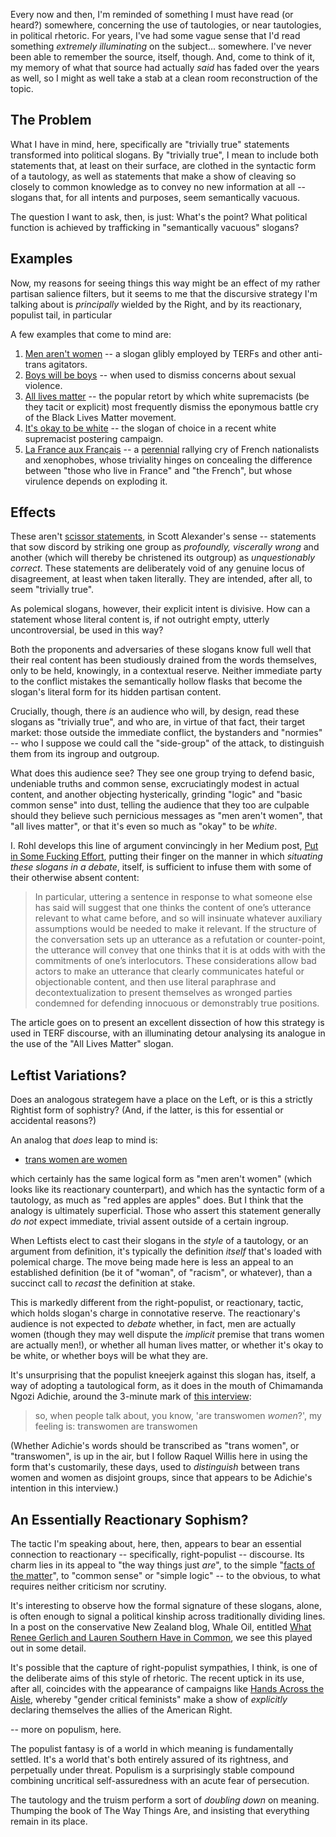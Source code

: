 
Every now and then, I'm reminded of something I must have read (or heard?)
somewhere, concerning the use of tautologies, or near tautologies, in political
rhetoric. For years, I've had some vague sense that I'd read something
*extremely illuminating* on the subject... somewhere. I've never been able to
remember the source, itself, though.  And, come to think of it, my memory of what
that source had actually *said* has faded over the years as well, so I might as
well take a stab at a clean room reconstruction of the topic.


## The Problem

What I have in mind, here, specifically are "trivially true" statements
transformed into political slogans. By "trivially true", I mean to include
both statements that, at least on their surface, are clothed in the syntactic
form of a tautology, as well as statements that make a show of cleaving so
closely to common knowledge as to convey no new information at all
-- slogans that, for all intents and purposes, seem semantically vacuous.

The question I want to ask, then, is just: What's the point? What political
function is achieved by trafficking in "semantically vacuous" slogans?

## Examples

Now, my reasons for seeing things this way might be an effect of
my rather partisan salience filters, but it seems to me that the
discursive strategy I'm talking about is *principally* wielded by
the Right, and by its reactionary, populist tail, in particular

A few examples that come to mind are:

1. [Men aren't women](https://www.rt.com/news/444189-twitter-man-woman-ban-pc/) -- 
a slogan glibly employed by TERFs and other anti-trans agitators.
1. [Boys will be boys](https://www.pbs.org/newshour/science/why-boys-will-be-boys-is-an-unscientific-excuse-for-assault) -- 
when used to dismiss concerns about sexual violence.
1. [All lives matter](https://en.wikipedia.org/wiki/All_Lives_Matter) -- 
the popular retort by which white supremacists (be they tacit or explicit) most frequently dismiss the eponymous battle cry of the Black Lives Matter movement.
1. [It's okay to be white](https://en.wikipedia.org/wiki/It%27s_OK_to_be_white) --
the slogan of choice in a recent white supremacist postering campaign.
1. [La France aux Français](https://www.theglobeandmail.com/news/world/rise-of-marine-le-pen-how-the-far-right-leader-became-a-contender-in-france/article34752498/) -- a
[perennial](https://www.persee.fr/doc/polit_0032-342x_1993_num_58_3_6289_t1_0810_0000_2) 
rallying cry of French nationalists and xenophobes, whose triviality hinges on
concealing the difference between "those who live in France" and "the French",
but whose virulence depends on exploding it.

## Effects

These aren't 
[scissor statements](https://slatestarcodex.com/2018/10/30/sort-by-controversial/),
in Scott Alexander's sense -- statements that sow discord by striking one group
as *profoundly, viscerally wrong* and another (which will thereby be christened
its outgroup) as *unquestionably correct*. These statements are deliberately
void of any genuine locus of disagreement, at least when taken literally. They
are intended, after all, to seem "trivially true".

As polemical slogans, however, their explicit intent is divisive. How can a
statement whose literal content is, if not outright empty, utterly
uncontroversial, be used in this way?

Both the proponents and adversaries of these slogans know full well that their
real content has been studiously drained from the words themselves, only
to be held, knowingly, in a contextual reserve. Neither immediate party to
the conflict mistakes the semantically hollow flasks that become the slogan's
literal form for its hidden partisan content.

Crucially, though, there *is* an audience who will, by design, read these
slogans as "trivially true", and who are, in virtue of that fact, their target
market: those outside the immediate conflict, the bystanders and "normies" --
who I suppose we could call the "side-group" of the attack, to distinguish them
from its ingroup and outgroup.

What does this audience see? They see one group trying to defend basic,
undeniable truths and common sense, excruciatingly modest in actual content, and
another objecting hysterically, grinding "logic" and "basic common sense" into
dust, telling the audience that they too are culpable should they believe such
pernicious messages as "men aren't women", that "all lives matter", or that it's
even so much as "okay" to be *white*.

I. Rohl develops this line of argument convincingly in her Medium post, 
[Put in Some Fucking Effort](https://medium.com/@i_rohl/put-in-some-fucking-effort-c2bf28f25df2),
putting their finger on the manner in which _situating these slogans in a debate_,
itself, is sufficient to infuse them with some of their otherwise absent content:

> In particular, uttering a sentence in response to what someone else has said
> will suggest that one thinks the content of one’s utterance relevant to what
> came before, and so will insinuate whatever auxiliary assumptions would be
> needed to make it relevant. If the structure of the conversation sets up an
> utterance as a refutation or counter-point, the utterance will convey that one
> thinks that it is at odds with with the commitments of one’s interlocutors.
> These considerations allow bad actors to make an utterance that clearly
> communicates hateful or objectionable content, and then use literal paraphrase
> and decontextualization to present themselves as wronged parties condemned for
> defending innocuous or demonstrably true positions. 

The article goes on to present an excellent dissection of how this strategy
is used in TERF discourse, with an illuminating detour analysing its analogue in
the use of the "All Lives Matter" slogan.

## Leftist Variations?

Does an analogous strategem have a place on the Left, or is this a strictly
Rightist form of sophistry? (And, if the latter, is this for essential or
accidental reasons?)

An analog that *does* leap to mind is: 

- [trans women are women](https://www.theroot.com/trans-women-are-women-this-isn-t-a-debate-1793202635)

which certainly has the same logical form as "men aren't women" (which looks
like its reactionary counterpart), and which has the syntactic form of a
tautology, as much as "red apples are apples" does. But I think that the analogy
is ultimately superficial. Those who assert this statement generally *do not*
expect immediate, trivial assent outside of a certain ingroup. 

When Leftists elect to cast their slogans in the _style_ of a tautology, or
an argument from definition, it's typically the definition _itself_ that's
loaded with polemical charge. The move being made here is less an appeal to
an established definition (be it of "woman", of "racism", or whatever), than
a succinct call to _recast_ the definition at stake.

This is markedly different from the right-populist, or reactionary, tactic,
which holds slogan's charge in connotative reserve. The reactionary's audience
is not expected to _debate_ whether, in fact, men are actually women 
(though they may well dispute the _implicit_ premise that trans women are
actually men!), or whether all human lives matter, or whether it's okay to be
white, or whether boys will be what they are.

It's unsurprising that the populist kneejerk against this slogan has, itself,
a way of adopting a tautological form, as it does in the mouth of Chimamanda
Ngozi Adichie, around the 3-minute mark of 
[this interview](https://www.channel4.com/news/chimamanda-ngozi-adichie-on-feminism):

> so, when people talk about, you know, 'are transwomen _women_?', my feeling is:
> transwomen are transwomen

(Whether Adichie's words should be transcribed as "trans women", or
"transwomen", is up in the air, but I follow Raquel Willis here in using the
form that's customarily, these days, used to _distinguish_ between trans women
and women as disjoint groups, since that appears to be Adichie's intention in
this interview.)


## An Essentially Reactionary Sophism?

The tactic I'm speaking about, here, then, appears to bear an essential
connection to reactionary -- specifically, right-populist -- discourse.
Its charm lies in its appeal to "the way things just _are_", to the 
simple "[facts of the matter](https://thelastinstance.com/posts/facts_are_lazy_and_facts_are_late/)", to "common sense" or "simple logic" -- to the obvious, to
what requires neither criticism nor scrutiny. 

It's interesting to observe how the formal signature of these slogans, 
alone, is often enough to signal a political kinship across traditionally
dividing lines. In a post on the conservative New Zealand blog, Whale Oil,
entitled
[What Renee Gerlich and Lauren Southern Have in Common](https://www.whaleoil.co.nz/2018/09/what-renee-gerlich-and-lauren-southern-have-in-common/), 
we see this played out in some detail. 

It's possible that the capture of right-populist sympathies, I think, is one
of the deliberate aims of this style of rhetoric. The recent uptick in its use,
after all, coincides with the appearance of campaigns like
[Hands Across the Aisle](https://handsacrosstheaislewomen.com), whereby 
"gender critical feminists" make a show of *explicitly* declaring themselves
the allies of the American Right. 

-- more on populism, here. 

The populist fantasy is of a world in which meaning is fundamentally settled.
It's a world that's both entirely assured of its rightness, and perpetually 
under threat.
Populism is a surprisingly stable compound combining uncritical self-assuredness
with an acute fear of persecution.

The tautology and the truism perform a sort of _doubling down_ on meaning.
Thumping the book of The Way Things Are, and insisting that everything 
remain in its place. 
